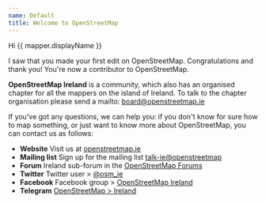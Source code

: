 ```yaml
---
name: Default
title: Welcome to OpenStreetMap
---
```


Hi {{ mapper.displayName }}

I saw that you made your first edit on OpenStreetMap. Congratulations and thank you! You're now a contributor to OpenStreetMap.

**OpenStreetMap Ireland** is a community, which also has an organised chapter for all the mappers on the island of Ireland. To talk to the chapter organisation please send a mailto: [board@openstreetmap.ie](mailto:board@openstreetmap.ie)

If you've got any questions, we can help you: if you don't know for sure how to map something, or just want to know more about OpenStreetMap, you can contact us as follows:

- **Website** Visit us at [openstreetmap.ie](https://openstreetmap.ie)
- **Mailing list** Sign up for the mailing list [talk-ie@openstreetmap](https://lists.openstreetmap.org/listinfo/talk-ie)
- **Forum** Ireland sub-forum in the [OpenStreetMap Forums](https://forum.openstreetmap.org/viewforum.php?id=34)
- **Twitter** Twitter user > [@osm_ie](https://twitter.com/osm_ie)
- **Facebook** Facebook group > [OpenStreetMap Ireland](https://www.facebook.com/groups/OpenStreetMapIreland/)
- **Telegram** [OpenStreetMap > Ireland](https://t.me/+d7GLr3OVUGgyYWIy)
